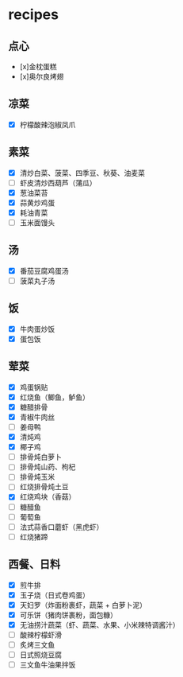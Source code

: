 # recipes

## 点心
- [x]金枕蛋糕
- [x]奥尔良烤翅

## 凉菜
- [x] 柠檬酸辣泡椒凤爪

## 素菜
- [x] 清炒白菜、菠菜、四季豆、秋葵、油麦菜
- [ ] 虾皮清炒西葫芦（蒲瓜）
- [x] 葱油菜苔
- [x] 蒜黄炒鸡蛋
- [x] 耗油青菜
- [ ] 玉米面馒头

## 汤
- [x] 番茄豆腐鸡蛋汤
- [ ] 菠菜丸子汤

## 饭
- [x] 牛肉蛋炒饭
- [x] 蛋包饭

## 荤菜
- [x] 鸡蛋锅贴
- [x] 红烧鱼（鲫鱼，鲈鱼）
- [x] 糖醋排骨
- [x] 青椒牛肉丝
- [ ] 姜母鸭
- [x] 清炖鸡
- [x] 椰子鸡
- [ ] 排骨炖白萝卜
- [ ] 排骨炖山药、枸杞
- [ ] 排骨炖玉米
- [ ] 红烧排骨炖土豆
- [x] 红烧鸡块（香菇）
- [ ] 糖醋鱼
- [ ] 葡萄鱼
- [ ] 法式蒜香口蘑虾（黑虎虾）
- [ ] 红烧猪蹄

## 西餐、日料
- [x] 煎牛排
- [x] 玉子烧（日式卷鸡蛋）
- [x] 天妇罗（炸面粉裹虾，蔬菜 + 白萝卜泥）
- [x] 可乐饼（猪肉饼裹粉，面包糠）
- [x] 无油捞汁蔬菜（虾、蔬菜、水果、小米辣特调酱汁）
- [ ] 酸辣柠檬虾滑
- [ ] 炙烤三文鱼
- [ ] 日式照烧豆腐
- [ ] 三文鱼牛油果拌饭
